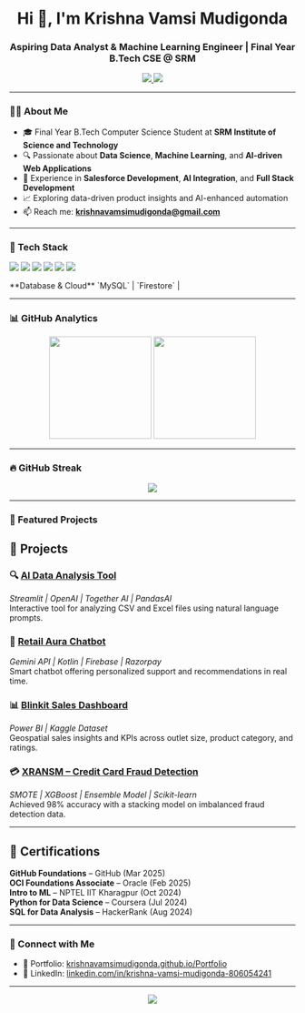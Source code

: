 <h1 align="center">Hi 👋, I'm Krishna Vamsi Mudigonda</h1>
<h3 align="center">Aspiring Data Analyst & Machine Learning Engineer | Final Year B.Tech CSE @ SRM</h3>

<p align="center">
  <a href="https://krishnavamsimudigonda.github.io/Portfolio/" target="_blank">
    <img src="https://img.shields.io/badge/Portfolio-%230077B5?style=for-the-badge&logo=Portfolio&logoColor=white" />
  </a>
  <a href="https://www.linkedin.com/in/krishna-vamsi-mudigonda-806054241/" target="_blank">
    <img src="https://img.shields.io/badge/LinkedIn-%230077B5?style=for-the-badge&logo=linkedin&logoColor=white" />
  </a>
</p>

---

### 👨‍💻 About Me
- 🎓 Final Year B.Tech Computer Science Student at **SRM Institute of Science and Technology**
- 🔍 Passionate about **Data Science**, **Machine Learning**, and **AI-driven Web Applications**
- 💼 Experience in **Salesforce Development**, **AI Integration**, and **Full Stack Development**
- 📈 Exploring data-driven product insights and AI-enhanced automation
- 📫 Reach me: **krishnavamsimudigonda@gmail.com**

---

### 🚀 Tech Stack
<p align="left">
  <img src="https://img.shields.io/badge/Python-3776AB?style=for-the-badge&logo=python&logoColor=white"/>
  <img src="https://img.shields.io/badge/Pandas-150458?style=for-the-badge&logo=pandas&logoColor=white"/>
  <img src="https://img.shields.io/badge/NumPy-013243?style=for-the-badge&logo=numpy&logoColor=white"/>
  <img src="https://img.shields.io/badge/Scikit--Learn-F7931E?style=for-the-badge&logo=scikit-learn&logoColor=white"/>
  <img src="https://img.shields.io/badge/TensorFlow-FF6F00?style=for-the-badge&logo=TensorFlow&logoColor=white"/>
  <img src="https://img.shields.io/badge/GitHub-181717?style=for-the-badge&logo=github&logoColor=white"/>
</p>
**Database & Cloud**  
`MySQL` | `Firestore` | 

---

### 📊 GitHub Analytics
<p align="center">
  <img src="https://github-readme-stats.vercel.app/api?username=krishnavamsimudigonda&show_icons=true&theme=radical" height="180" />
  <img src="https://github-readme-stats.vercel.app/api/top-langs/?username=krishnavamsimudigonda&layout=compact&theme=radical" height="180" />
</p>

---

### 🔥 GitHub Streak
<p align="center">
  <img src="https://github-readme-streak-stats.herokuapp.com/?user=krishnavamsimudigonda&theme=radical" />
</p>

---

### 📌 Featured Projects

## 🚀 Projects

### 🔍 [AI Data Analysis Tool](https://github.com/krishnavamsimudigonda/Krishna-Data-Agent)  
*Streamlit | OpenAI | Together AI | PandasAI*  
Interactive tool for analyzing CSV and Excel files using natural language prompts.

### 💬 [Retail Aura Chatbot](https://github.com/krishnavamsimudigonda/Retail-Aura)  
*Gemini API | Kotlin | Firebase | Razorpay*  
Smart chatbot offering personalized support and recommendations in real time.

### 📊 [Blinkit Sales Dashboard](https://github.com/krishnavamsimudigonda/Blinkit-Dashboard)  
*Power BI | Kaggle Dataset*  
Geospatial sales insights and KPIs across outlet size, product category, and ratings.

### 💳 [XRANSM – Credit Card Fraud Detection](https://github.com/krishnavamsimudigonda/CreditCard-Fraud-Detection)  
*SMOTE | XGBoost | Ensemble Model | Scikit-learn*  
Achieved 98% accuracy with a stacking model on imbalanced fraud detection data.


---
## 🧾 Certifications

**GitHub Foundations** – GitHub (Mar 2025)  
**OCI Foundations Associate** – Oracle (Feb 2025)  
**Intro to ML** – NPTEL IIT Kharagpur (Oct 2024)  
**Python for Data Science** – Coursera (Jul 2024)  
**SQL for Data Analysis** – HackerRank (Aug 2024)

---

### 🤝 Connect with Me
- 🔗 Portfolio: [krishnavamsimudigonda.github.io/Portfolio](https://krishnavamsimudigonda.github.io/Portfolio/)
- 🔗 LinkedIn: [linkedin.com/in/krishna-vamsi-mudigonda-806054241](https://www.linkedin.com/in/krishna-vamsi-mudigonda-806054241/)

---

<p align="center">
  <img src="https://komarev.com/ghpvc/?username=krishnavamsimudigonda&label=Profile%20Views&color=blueviolet&style=flat-square" />
</p>
